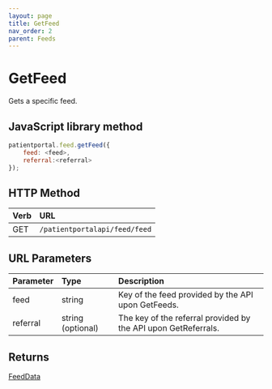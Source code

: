 ```yaml
---
layout: page
title: GetFeed
nav_order: 2
parent: Feeds
---
```


# GetFeed

Gets a specific feed.

## JavaScript library method

```javascript
patientportal.feed.getFeed({
    feed: <feed>,
    referral:<referral>
});
```

## HTTP Method

| Verb | URL                                               |
|:-----|:--------------------------------------------------|
| GET | `/patientportalapi/feed/feed` |

## URL Parameters

| Parameter | Type   | Description                                                 |
|:----------|:-------|:------------------------------------------------------------|
| feed | string | Key of the feed provided by the API upon GetFeeds. |
| referral | string (optional) | The key of the referral provided by the API upon GetReferrals. |

## Returns

[FeedData](../objects-and-data-types/feeddata)
